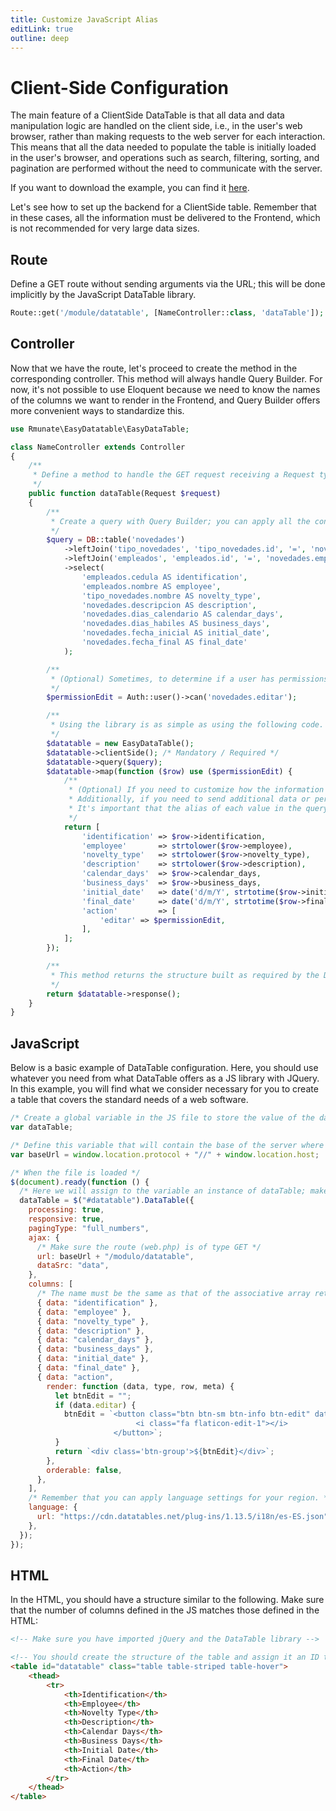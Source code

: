 ```yaml
---
title: Customize JavaScript Alias
editLink: true
outline: deep
---
```


# Client-Side Configuration

The main feature of a ClientSide DataTable is that all data and data manipulation logic are handled on the client side, i.e., in the user's web browser, rather than making requests to the web server for each interaction. This means that all the data needed to populate the table is initially loaded in the user's browser, and operations such as search, filtering, sorting, and pagination are performed without the need to communicate with the server.

If you want to download the example, you can find it [here](https://github.com/rmunate/EasyDataTable/tree/main/examples/ClientSide).

Let's see how to set up the backend for a ClientSide table. Remember that in these cases, all the information must be delivered to the Frontend, which is not recommended for very large data sizes.

## Route
Define a GET route without sending arguments via the URL; this will be done implicitly by the JavaScript DataTable library.

```php
Route::get('/module/datatable', [NameController::class, 'dataTable']);
```

## Controller

Now that we have the route, let's proceed to create the method in the corresponding controller. This method will always handle Query Builder. For now, it's not possible to use Eloquent because we need to know the names of the columns we want to render in the Frontend, and Query Builder offers more convenient ways to standardize this.

```php
use Rmunate\EasyDatatable\EasyDataTable;

class NameController extends Controller
{
    /**
     * Define a method to handle the GET request receiving a Request type variable.
     */
    public function dataTable(Request $request)
    {
        /**
         * Create a query with Query Builder; you can apply all the conditions you require, just DO NOT apply the final get() method.
         */
        $query = DB::table('novedades')
            ->leftJoin('tipo_novedades', 'tipo_novedades.id', '=', 'novedades.tipo_novedad_id')
            ->leftJoin('empleados', 'empleados.id', '=', 'novedades.empleado_id')
            ->select(
                'empleados.cedula AS identification',
                'empleados.nombre AS employee',
                'tipo_novedades.nombre AS novelty_type',
                'novedades.descripcion AS description',
                'novedades.dias_calendario AS calendar_days',
                'novedades.dias_habiles AS business_days',
                'novedades.fecha_inicial AS initial_date',
                'novedades.fecha_final AS final_date'
            );

        /**
         * (Optional) Sometimes, to determine if a user has permissions for some action in the table rows, you need to make queries like these.
         */
        $permissionEdit = Auth::user()->can('novedades.editar');

        /**
         * Using the library is as simple as using the following code.
         */
        $datatable = new EasyDataTable();
        $datatable->clientSide(); /* Mandatory / Required */
        $datatable->query($query);
        $datatable->map(function ($row) use ($permissionEdit) {
            /**
             * (Optional) If you need to customize how the information is displayed in the table, the map() method will be very helpful.
             * Additionally, if you need to send additional data or perform validations, you can apply the logic here.
             * It's important that the alias of each value in the query is the same value used in the array, as shown below.
             */
            return [
                'identification' => $row->identification,
                'employee'       => strtolower($row->employee),
                'novelty_type'   => strtolower($row->novelty_type),
                'description'    => strtolower($row->description),
                'calendar_days'  => $row->calendar_days,
                'business_days'  => $row->business_days,
                'initial_date'   => date('d/m/Y', strtotime($row->initial_date)),
                'final_date'     => date('d/m/Y', strtotime($row->final_date)),
                'action'         => [
                    'editar' => $permissionEdit,
                ],
            ];
        });

        /**
         * This method returns the structure built as required by the DataTable library on the Frontend.
         */
        return $datatable->response();
    }
}
```

## JavaScript

Below is a basic example of DataTable configuration. Here, you should use whatever you need from what DataTable offers as a JS library with JQuery. In this example, you will find what we consider necessary for you to create a table that covers the standard needs of a web software.

```javascript
/* Create a global variable in the JS file to store the value of the data table to be built. This will be very useful when you need to update the information of the table without having to reload the page. */
var dataTable;

/* Define this variable that will contain the base of the server where the requests will be sent */
var baseUrl = window.location.protocol + "//" + window.location.host;

/* When the file is loaded */
$(document).ready(function () {
  /* Here we will assign to the variable an instance of dataTable; make sure it's the same ID as the table tag */
  dataTable = $("#datatable").DataTable({
    processing: true,
    responsive: true,
    pagingType: "full_numbers",
    ajax: {
      /* Make sure the route (web.php) is of type GET */
      url: baseUrl + "/modulo/datatable",
      dataSrc: "data",
    },
    columns: [
      /* The name must be the same as that of the associative array returned from the BackEnd */
      { data: "identification" },
      { data: "employee" },
      { data: "novelty_type" },
      { data: "description" },
      { data: "calendar_days" },
      { data: "business_days" },
      { data: "initial_date" },
      { data: "final_date" },
      { data: "action",
        render: function (data, type, row, meta) {
          let btnEdit = "";
          if (data.editar) {
            btnEdit = `<button class="btn btn-sm btn-info btn-edit" data-id="${row.identification}" data-employee="${row.employee}" title="Edit">
                            <i class="fa flaticon-edit-1"></i>
                       </button>`;
          }
          return `<div class='btn-group'>${btnEdit}</div>`;
        },
        orderable: false,
      },
    ],
    /* Remember that you can apply language settings for your region. */
    language: {
      url: "https://cdn.datatables.net/plug-ins/1.13.5/i18n/es-ES.json",
    },
  });
});
```

## HTML

In the HTML, you should have a structure similar to the following. Make sure that the number of columns defined in the JS matches those defined in the HTML:

```html
<!-- Make sure you have imported jQuery and the DataTable library -->

<!-- You should create the structure of the table and assign it an ID that will be used as a selector to turn it into a "DataTable". Also, make sure that the headers match the number of columns configured in JavaScript. -->
<table id="datatable" class="table table-striped table-hover">
    <thead>
        <tr>
            <th>Identification</th>
            <th>Employee</th>
            <th>Novelty Type</th>
            <th>Description</th>
            <th>Calendar Days</th>
            <th>Business Days</th>
            <th>Initial Date</th>
            <th>Final Date</th>
            <th>Action</th>
        </tr>
    </thead>
</table>
```